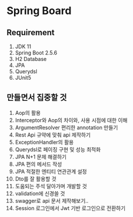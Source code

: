 # Spring Board

## Requirement
1. JDK 11
2. Spring Boot 2.5.6
3. H2 Database
4. JPA
5. Querydsl
6. JUnit5

## 만들면서 집중할 것
1. Aop의 활용
2. Interceptor와 Aop의 차이와, 사용 시점에 대한 이해
3. ArgumentResolver 편리한 annotation 만들기
4. Rest Api 규약에 맞춰 api 제작하기
5. ExceptionHandler의 활용
6. Querydsl로 페이징 구현 및 성능 최적화
7. JPA N+1 문제 해결하기
8. JPA 편의 메서드 작성
9. JPA 적절한 엔티티 연관관계 설정
10. Dto를 잘 활용할 것
11. 도움되는 주석 달아가며 개발할 것
12. validation에 신경쓸 것
13. swagger로 api 문서 제작해보기..
14. Session 로그인에서 Jwt 기반 로그인으로 전환하기
